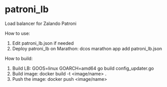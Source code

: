 # patroni_lb
Load balancer for Zalando Patroni

How to use:

1. Edit patroni_lb.json if needed 
1. Deploy patroni_lb on Marathon: dcos marathon app add patroni_lb.json 

How to build:

1. Build LB: GOOS=linux GOARCH=amd64 go build config_updater.go
1. Build image: docker build -t <image/name> .
1. Push the image: docker push <image/name>
